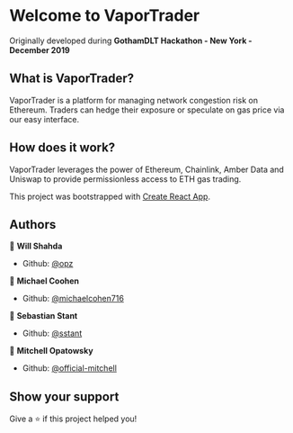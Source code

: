 # Welcome to VaporTrader

Originally developed during **GothamDLT Hackathon - New York - December 2019**

## What is VaporTrader?

VaporTrader is a platform for managing network congestion risk on Ethereum. Traders can hedge their exposure or speculate on gas price via our easy interface.

## How does it work?

VaporTrader leverages the power of Ethereum, Chainlink, Amber Data and Uniswap to provide permissionless access to ETH gas trading.

This project was bootstrapped with [Create React App](https://github.com/facebook/create-react-app).

## Authors

👤 **Will Shahda**

- Github: [@opz](https://github.com/opz)

👤 **Michael Coohen**

- Github: [@michaelcohen716](https://github.com/michaelcohen716)

👤 **Sebastian Stant**

- Github: [@sstant](https://github.com/sstant)

👤 **Mitchell Opatowsky**

- Github: [@official-mitchell](https://github.com/official-mitchell)

## Show your support

Give a ⭐️ if this project helped you!
